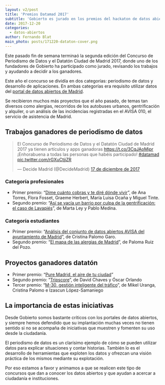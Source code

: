 ```yaml
---
layout: v2/post
title: 'Premios Datamad 2017'
subtitle: 'Gobierto es jurado en los premios del hackaton de datos abiertos de Madrid'
date: 2017-12-20
categories:
  - datos-abiertos
author: Fernando Blat
main_photo: posts/171220-dataton-cover.png
---
```


Este pasado fin de semana terminaó la segunda edición del Concurso de Periodismo de Datos y el Datatón Ciudad de Madrid 2017, donde uno de los fundadores de Gobierto ha participado como jurado, revisando los trabajos y ayudando a decidir a los ganadores.

Este año el concurso se dividía en dos categorías: periodismo de datos y desarrollo de aplicaciones. En ambas categorías era requisito utilizar datos del [portal de datos abiertos de Madrid](http://datos.madrid.es/portal/site/egob/). 

Se recibieron muchos más proyectos que el año pasado, de temas tan diversos como alergias, recorridos de los autobuses urbanos, gentrificación y alquiler, o un análisis de las incidencias registradas en el AVISA 010, el servicio de asistencia de Madrid.

## Trabajos ganadores de periodismo de datos

<blockquote class="twitter-tweet" data-lang="es"><p lang="es" dir="ltr">El Concurso de Periodismo de Datos y el Datatón Ciudad de Madrid 2017 ya tienen artículos y apps ganadoras <a href="https://t.co/3CqJAoMipr">https://t.co/3CqJAoMipr</a><br>¡Enhorabuena a todas las personas que habéis participado! <a href="https://twitter.com/hashtag/datamad?src=hash&amp;ref_src=twsrc%5Etfw">#datamad</a> <a href="https://t.co/rGXuCtjjZR">pic.twitter.com/rGXuCtjjZR</a></p>&mdash; Decide Madrid (@DecideMadrid) <a href="https://twitter.com/DecideMadrid/status/942320290805223424?ref_src=twsrc%5Etfw">17 de diciembre de 2017</a></blockquote>
<script async src="https://platform.twitter.com/widgets.js" charset="utf-8"></script>

### Categoría profesionales

- Primer premio: “[Dime cuánto cobras y te diré dónde vivir](http://alquilarenelcentro.lol/)”, de Ana Torres, Flora Fosset, Graeme Herbert, María Luisa Ocaña y Miguel Tinte.
- Segundo premio: “[Así se vacía un barrio por culpa de la gentrificación: el caso de Lavapiés](http://www.elmundo.es/grafico/madrid/2017/08/06/596cdf3ee2704e07148b45eb.html)”, de Marta Ley y Pablo Medina.

### Categoría estudiantes

- Primer premio: “[Análisis del conjunto de datos abiertos AVISA del ayuntamiento de Madrid](https://cpalomogaro.github.io/avisa/)”, de Cristina Palomo Garo.
- Segundo premio: “[El mapa de las alergias de Madrid](http://www.abc.es/espana/madrid/abci-mapa-alergias-madrid-201610020124_noticia.html)”, de Paloma Ruiz del Pozo.

## Proyectos ganadores datatón

- Primer premio: “[Pure Madrid, el aire de tu ciudad](https://play.google.com/store/apps/details?id=com.albaitdevs.puremadrid)”
- Segundo premio: “[Tripscore](http://tripscore.lab.oeg-upm.net/)”, de David Chaves y Óscar Orlando
- Tercer premio: “[M-30, gestión inteligente del tráfico](https://muranga.shinyapps.io/dataton17_m30int/)”, de Mikel Uranga, Cristina Palomo e Izascun López-Samaniego

## La importancia de estas iniciativas

Desde Gobierto somos bastante críticos con los portales de datos abiertos, y siempre hemos defendido que su implantación muchas veces no tienen sentido si no se acompaña de iniciativas que muestren y fomenten su uso desde la ciudadanía.

El periodismo de datos es un clarísimo ejemplo de cómo se pueden utilizar datos para explicar situaciones y contar historias. También lo es el desarrollo de herramientas que exploten los datos y ofrezcan una visión práctica de los mismos mediante su explotación.

Por eso estamos a favor y animamos a que se realicen este tipo de concursos que dan a conocer los datos abiertos y que ayudan a acercar a ciudadanía e instituciones.
